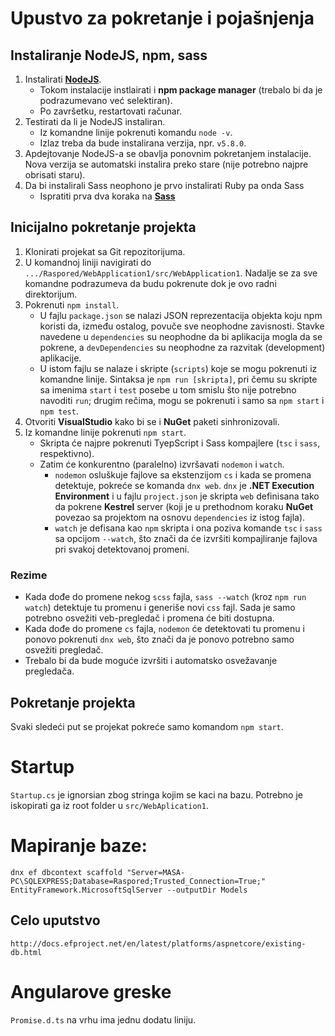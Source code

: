 # Upustvo za pokretanje i pojašnjenja

## Instaliranje NodeJS, npm, sass

1. Instalirati [**NodeJS**](https://nodejs.org/en/).
   - Tokom instalacije instlairati i **npm package manager** (trebalo bi da je podrazumevano već selektiran).
   - Po završetku, restartovati računar.
2. Testirati da li je NodeJS instaliran.
   - Iz komandne linije pokrenuti komandu `node -v`.
   - Izlaz treba da bude instalirana verzija, npr. `v5.8.0`.
3. Apdejtovanje NodeJS-a se obavlja ponovnim pokretanjem instalacije. Nova verzija se automatski instalira preko stare (nije potrebno najpre obrisati staru).
4. Da bi instalirali Sass neophono je prvo instalirati Ruby pa onda Sass
	- Ispratiti prva dva koraka na [**Sass**](http://www.impressivewebs.com/sass-on-windows/)

## Inicijalno pokretanje projekta

1. Klonirati projekat sa Git repozitorijuma.
2. U komandnoj liniji navigirati do `.../Raspored/WebApplication1/src/WebApplication1`. Nadalje se za sve komandne podrazumeva da budu pokrenute dok je ovo radni direktorijum.
3. Pokrenuti `npm install`.
    - U fajlu `package.json` se nalazi JSON reprezentacija objekta koju npm koristi da, između ostalog, povuče sve neophodne zavisnosti. Stavke navedene u `dependencies` su neophodne da bi aplikacija mogla da se pokrene, a `devDependencies` su neophodne za razvitak (development) aplikacije.
    - U istom fajlu se nalaze i skripte (`scripts`) koje se mogu pokrenuti iz komandne linije. Sintaksa je `npm run [skripta]`, pri čemu su skripte sa imenima `start` i `test` posebe u tom smislu što nije potrebno navoditi `run`; drugim rečima, mogu se pokrenuti i samo sa `npm start` i `npm test`.
4. Otvoriti **VisualStudio** kako bi se i **NuGet** paketi sinhronizovali.
5. Iz komandne linije pokrenuti `npm start`.
   - Skripta će najpre pokrenuti TyepScript i Sass kompajlere (`tsc` i `sass`, respektivno).
   - Zatim će konkurentno (paralelno) izvršavati `nodemon` i `watch`.
       - `nodemon` osluškuje fajlove sa ekstenzijom `cs` i kada se promena detektuje, pokreće se komanda `dnx web`. `dnx` je **.NET Execution Environment** i u fajlu `project.json` je skripta `web` definisana tako da pokrene **Kestrel** server (koji je u prethodnom koraku **NuGet** povezao sa projektom na osnovu `dependencies` iz istog fajla).
       - `watch` je defisana kao `npm` skripta i ona poziva komande `tsc` i `sass` sa opcijom `--watch`, što znači da će izvršiti kompajliranje fajlova pri svakoj detektovanoj promeni.

### Rezime

- Kada dođe do promene nekog `scss` fajla, `sass --watch` (kroz `npm run watch`) detektuje tu promenu i generiše novi `css` fajl. Sada je samo potrebno osvežiti veb-pregledač i promena će biti dostupna.
- Kada dođe do promene `cs` fajla, `nodemon` će detektovati tu promenu i ponovo pokrenuti `dnx web`, što znači da je ponovo potrebno samo osvežiti pregledač.
- Trebalo bi da bude moguće izvršiti i automatsko osvežavanje pregledača. 

## Pokretanje projekta
Svaki sledeći put se projekat pokreće samo komandom `npm start`.



# Startup

`Startup.cs` je ignorsian zbog stringa kojim se kaci na bazu. Potrebno je iskopirati ga iz root folder u `src/WebAplication1`.


# Mapiranje baze: 

    dnx ef dbcontext scaffold "Server=MASA-PC\SQLEXPRESS;Database=Raspored;Trusted_Connection=True;" EntityFramework.MicrosoftSqlServer --outputDir Models
	
## Celo uputstvo

	http://docs.efproject.net/en/latest/platforms/aspnetcore/existing-db.html
	
	
# Angularove greske

`Promise.d.ts` na vrhu ima jednu dodatu liniju.
